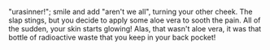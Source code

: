 "urasinner!"; smile and add "aren't we all", turning your other cheek.  The slap stings, but you decide to apply some aloe vera to sooth the pain.  All of the sudden, your skin starts glowing!  Alas, that wasn't aloe vera, it was that bottle of radioactive waste that you keep in your back pocket!